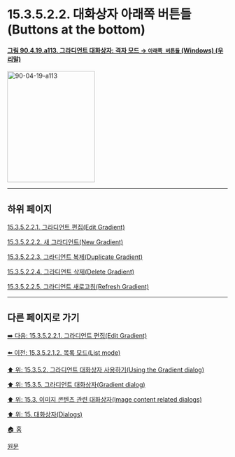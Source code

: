 # 15.3.5.2.2. 대화상자 아래쪽 버튼들(Buttons at the bottom)

<a id="90-04-19-a113"></a>

#### [그림 90.4.19.a113. 그라디언트 대화상자: 격자 모드 → `아래쪽 버튼들` (Windows) (우리말)](./90-04-0019-gradient.md#90-04-19-a113)
<img width="200" height="254" alt="90-04-19-a113" src="https://github.com/user-attachments/assets/ad4e68c3-0bb0-4b90-8464-f375f39ad4ca" />

***

## 하위 페이지

[15.3.5.2.2.1. 그라디언트 편집(Edit Gradient)](./15-03-05-02-02-01-edit_gradient.md)

[15.3.5.2.2.2. 새 그라디언트(New Gradient)](./15-03-05-02-02-02-new_gradient.md)

[15.3.5.2.2.3. 그라디언트 복제(Duplicate Gradient)](./15-03-05-02-02-03-duplicate_gradient.md)

[15.3.5.2.2.4. 그라디언트 삭제(Delete Gradient)](./15-03-05-02-02-04-delete_gradient.md)

[15.3.5.2.2.5. 그라디언트 새로고침(Refresh Gradient)](./15-03-05-02-02-05-refresh_gradient.md)

***

## 다른 페이지로 가기

[➡️ 다음: 15.3.5.2.2.1. 그라디언트 편집(Edit Gradient)](./15-03-05-02-02-01-edit_gradient.md)

[⬅️ 이전: 15.3.5.2.1.2. 목록 모드(List mode)](./15-03-05-02-01-02-list_mode.md)

[⬆️ 위: 15.3.5.2. 그라디언트 대화상자 사용하기(Using the Gradient dialog)](./15-03-05-02-00-using_the_gradients_dialog.md)

[⬆️ 위: 15.3.5. 그라디언트 대화상자(Gradient dialog)](./15-03-05-00-gradient_dialog.md)

[⬆️ 위: 15.3. 이미지 콘텐츠 관련 대화상자(Image content related dialogs)](./15-03-00-image-content-related-dialogs.md)

[⬆️ 위: 15. 대화상자(Dialogs)](./15-00-dialogs.md)

[🏠 홈](./00-home.md)

[원문](https://docs.gimp.org/2.10/ko/gimp-gradient-dialog.html#gimp-gradient-dialog-using)
